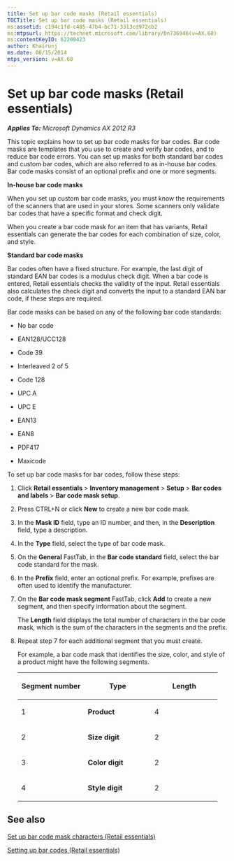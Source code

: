 ```yaml
---
title: Set up bar code masks (Retail essentials)
TOCTitle: Set up bar code masks (Retail essentials)
ms:assetid: c194c1fd-c485-47b4-bc71-3313cd972cb2
ms:mtpsurl: https://technet.microsoft.com/library/Dn736946(v=AX.60)
ms:contentKeyID: 62200423
author: Khairunj
ms.date: 08/15/2014
mtps_version: v=AX.60
---
```


# Set up bar code masks (Retail essentials) 


_**Applies To:** Microsoft Dynamics AX 2012 R3_

This topic explains how to set up bar code masks for bar codes. Bar code masks are templates that you use to create and verify bar codes, and to reduce bar code errors. You can set up masks for both standard bar codes and custom bar codes, which are also referred to as in-house bar codes. Bar code masks consist of an optional prefix and one or more segments.

**In-house bar code masks**

When you set up custom bar code masks, you must know the requirements of the scanners that are used in your stores. Some scanners only validate bar codes that have a specific format and check digit.

When you create a bar code mask for an item that has variants, Retail essentials can generate the bar codes for each combination of size, color, and style.

**Standard bar code masks**

Bar codes often have a fixed structure. For example, the last digit of standard EAN bar codes is a modulus check digit. When a bar code is entered, Retail essentials checks the validity of the input. Retail essentials also calculates the check digit and converts the input to a standard EAN bar code, if these steps are required.

Bar code masks can be based on any of the following bar code standards:

  - No bar code

  - EAN128/UCC128

  - Code 39

  - Interleaved 2 of 5

  - Code 128

  - UPC A

  - UPC E

  - EAN13

  - EAN8

  - PDF417

  - Maxicode

To set up bar code masks for bar codes, follow these steps:

1.  Click **Retail essentials** \> **Inventory management** \> **Setup** \> **Bar codes and labels** \> **Bar code mask setup**.

2.  Press CTRL+N or click **New** to create a new bar code mask.

3.  In the **Mask ID** field, type an ID number, and then, in the **Description** field, type a description.

4.  In the **Type** field, select the type of bar code mask.

5.  On the **General** FastTab, in the **Bar code standard** field, select the bar code standard for the mask.

6.  In the **Prefix** field, enter an optional prefix. For example, prefixes are often used to identify the manufacturer.

7.  On the **Bar code mask segment** FastTab, click **Add** to create a new segment, and then specify information about the segment.
    
    The **Length** field displays the total number of characters in the bar code mask, which is the sum of the characters in the segments and the prefix.

8.  Repeat step 7 for each additional segment that you must create.
    
    For example, a bar code mask that identifies the size, color, and style of a product might have the following segments.
    
    <table>
    <colgroup>
    <col style="width: 33%" />
    <col style="width: 33%" />
    <col style="width: 33%" />
    </colgroup>
    <thead>
    <tr class="header">
    <th><p><strong>Segment number</strong></p></th>
    <th><p><strong>Type</strong></p></th>
    <th><p><strong>Length</strong></p></th>
    </tr>
    </thead>
    <tbody>
    <tr class="odd">
    <td><p>1</p></td>
    <td><p><strong>Product</strong></p></td>
    <td><p>4</p></td>
    </tr>
    <tr class="even">
    <td><p>2</p></td>
    <td><p><strong>Size digit</strong></p></td>
    <td><p>2</p></td>
    </tr>
    <tr class="odd">
    <td><p>3</p></td>
    <td><p><strong>Color digit</strong></p></td>
    <td><p>2</p></td>
    </tr>
    <tr class="even">
    <td><p>4</p></td>
    <td><p><strong>Style digit</strong></p></td>
    <td><p>2</p></td>
    </tr>
    </tbody>
    </table>


## See also

[Set up bar code mask characters (Retail essentials)](set-up-bar-code-mask-characters-retail-essentials.md)

[Setting up bar codes (Retail essentials)](setting-up-bar-codes-retail-essentials.md)

  


